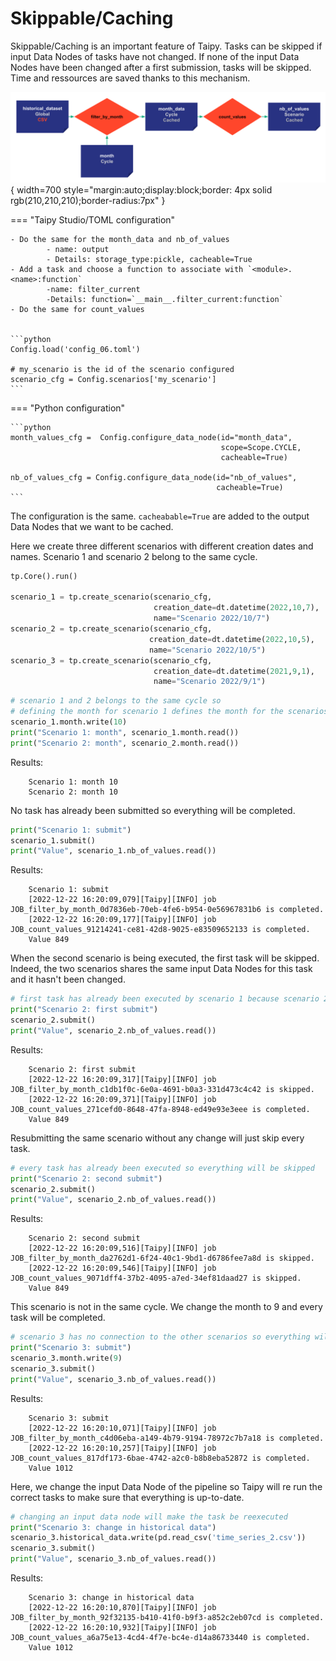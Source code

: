 # Skippable/Caching

Skippable/Caching is an important feature of Taipy. Tasks can be skipped if input Data Nodes of tasks have not changed. If none of the input Data Nodes have been changed after a first submission, tasks will be skipped. Time and ressources are saved thanks to this mechanism.



![](config_06.svg){ width=700 style="margin:auto;display:block;border: 4px solid rgb(210,210,210);border-radius:7px" }


=== "Taipy Studio/TOML configuration"


    - Do the same for the month_data and nb_of_values
            - name: output
            - Details: storage_type:pickle, cacheable=True
    - Add a task and choose a function to associate with `<module>.<name>:function`
            -name: filter_current
            -Details: function=`__main__.filter_current:function`
    - Do the same for count_values


    ```python
    Config.load('config_06.toml')

    # my_scenario is the id of the scenario configured
    scenario_cfg = Config.scenarios['my_scenario']
    ```

=== "Python configuration"

    ```python
    month_values_cfg =  Config.configure_data_node(id="month_data",
                                                   scope=Scope.CYCLE,
                                                   cacheable=True)

    nb_of_values_cfg = Config.configure_data_node(id="nb_of_values",
                                                  cacheable=True)
    ```

The configuration is the same. `cacheabable=True` are added to the output Data Nodes that we want to be cached.

Here we create three different scenarios with different creation dates and names. Scenario 1 and scenario 2 belong to the same cycle.


```python
tp.Core().run()

scenario_1 = tp.create_scenario(scenario_cfg,
                                creation_date=dt.datetime(2022,10,7),
                                name="Scenario 2022/10/7")
scenario_2 = tp.create_scenario(scenario_cfg,
                               creation_date=dt.datetime(2022,10,5),
                               name="Scenario 2022/10/5")
scenario_3 = tp.create_scenario(scenario_cfg,
                                creation_date=dt.datetime(2021,9,1),
                                name="Scenario 2022/9/1")
```


```python
# scenario 1 and 2 belongs to the same cycle so 
# defining the month for scenario 1 defines the month for the scenarios in the cycle
scenario_1.month.write(10)
print("Scenario 1: month", scenario_1.month.read())
print("Scenario 2: month", scenario_2.month.read())
```

Results:
```
    Scenario 1: month 10
    Scenario 2: month 10
```

 No task has already been submitted so everything will be completed.

```python
print("Scenario 1: submit")
scenario_1.submit()
print("Value", scenario_1.nb_of_values.read())
```

Results:

```
    Scenario 1: submit
    [2022-12-22 16:20:09,079][Taipy][INFO] job JOB_filter_by_month_0d7836eb-70eb-4fe6-b954-0e56967831b6 is completed.
    [2022-12-22 16:20:09,177][Taipy][INFO] job JOB_count_values_91214241-ce81-42d8-9025-e83509652133 is completed.
    Value 849
```

When the second scenario is being executed, the first task will be skipped. Indeed, the two scenarios shares the same input Data Nodes for this task and it hasn't been changed.


```python
# first task has already been executed by scenario 1 because scenario 2 shares the same data node for this task
print("Scenario 2: first submit")
scenario_2.submit()
print("Value", scenario_2.nb_of_values.read())
```

Results:
```
    Scenario 2: first submit
    [2022-12-22 16:20:09,317][Taipy][INFO] job JOB_filter_by_month_c1db1f0c-6e0a-4691-b0a3-331d473c4c42 is skipped.
    [2022-12-22 16:20:09,371][Taipy][INFO] job JOB_count_values_271cefd0-8648-47fa-8948-ed49e93e3eee is completed.
    Value 849
```

Resubmitting the same scenario without any change will just skip every task.

```python
# every task has already been executed so everything will be skipped
print("Scenario 2: second submit")
scenario_2.submit()
print("Value", scenario_2.nb_of_values.read())
```

Results:
```
    Scenario 2: second submit
    [2022-12-22 16:20:09,516][Taipy][INFO] job JOB_filter_by_month_da2762d1-6f24-40c1-9bd1-d6786fee7a8d is skipped.
    [2022-12-22 16:20:09,546][Taipy][INFO] job JOB_count_values_9071dff4-37b2-4095-a7ed-34ef81daad27 is skipped.
    Value 849
```

This scenario is not in the same cycle. We change the month to 9 and every task will be completed. 


```python
# scenario 3 has no connection to the other scenarios so everything will be executed
print("Scenario 3: submit")
scenario_3.month.write(9)
scenario_3.submit()
print("Value", scenario_3.nb_of_values.read())
```

Results:
```
    Scenario 3: submit
    [2022-12-22 16:20:10,071][Taipy][INFO] job JOB_filter_by_month_c4d06eba-a149-4b79-9194-78972c7b7a18 is completed.
    [2022-12-22 16:20:10,257][Taipy][INFO] job JOB_count_values_817df173-6bae-4742-a2c0-b8b8eba52872 is completed.
    Value 1012
```  

Here, we change the input Data Node of the pipeline so Taipy will re run the correct tasks to make sure that everything is up-to-date.


```python
# changing an input data node will make the task be reexecuted
print("Scenario 3: change in historical data")
scenario_3.historical_data.write(pd.read_csv('time_series_2.csv'))
scenario_3.submit()
print("Value", scenario_3.nb_of_values.read())
```

Results:

```
    Scenario 3: change in historical data
    [2022-12-22 16:20:10,870][Taipy][INFO] job JOB_filter_by_month_92f32135-b410-41f0-b9f3-a852c2eb07cd is completed.
    [2022-12-22 16:20:10,932][Taipy][INFO] job JOB_count_values_a6a75e13-4cd4-4f7e-bc4e-d14a86733440 is completed.
    Value 1012
```
